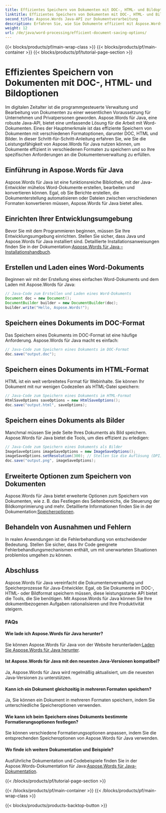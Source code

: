 ```yaml
---
title: Effizientes Speichern von Dokumenten mit DOC-, HTML- und Bildoptionen
linktitle: Effizientes Speichern von Dokumenten mit DOC-, HTML- und Bildoptionen
second_title: Aspose.Words Java-API zur Dokumentverarbeitung
description: Erfahren Sie, wie Sie Dokumente effizient mit Aspose.Words für Java speichern. Diese Schritt-für-Schritt-Anleitung behandelt DOC-, HTML- und Bildoptionen und verbessert Ihre Fähigkeiten im Dokumentenmanagement.
weight: 12
url: /de/java/word-processing/efficient-document-saving-options/
---
```


{{< blocks/products/pf/main-wrap-class >}}
{{< blocks/products/pf/main-container >}}
{{< blocks/products/pf/tutorial-page-section >}}

# Effizientes Speichern von Dokumenten mit DOC-, HTML- und Bildoptionen

Im digitalen Zeitalter ist die programmgesteuerte Verwaltung und Bearbeitung von Dokumenten zu einer wesentlichen Voraussetzung für Unternehmen und Privatpersonen geworden. Aspose.Words für Java, eine robuste Java-API, bietet eine umfassende Lösung für die Arbeit mit Word-Dokumenten. Eines der Hauptmerkmale ist das effiziente Speichern von Dokumenten mit verschiedenen Formatoptionen, darunter DOC, HTML und Bilder. In dieser Schritt-für-Schritt-Anleitung erfahren Sie, wie Sie die Leistungsfähigkeit von Aspose.Words für Java nutzen können, um Dokumente effizient in verschiedenen Formaten zu speichern und so Ihre spezifischen Anforderungen an die Dokumentenverwaltung zu erfüllen.


## Einführung in Aspose.Words für Java

Aspose.Words für Java ist eine funktionsreiche Bibliothek, mit der Java-Entwickler mühelos Word-Dokumente erstellen, bearbeiten und konvertieren können. Egal, ob Sie Berichte erstellen, die Dokumenterstellung automatisieren oder Dateien zwischen verschiedenen Formaten konvertieren müssen, Aspose.Words für Java bietet alles.

## Einrichten Ihrer Entwicklungsumgebung

Bevor Sie mit dem Programmieren beginnen, müssen Sie Ihre Entwicklungsumgebung einrichten. Stellen Sie sicher, dass Java und Aspose.Words für Java installiert sind. Detaillierte Installationsanweisungen finden Sie in der Dokumentation:[Aspose.Words für Java – Installationshandbuch](https://releases.aspose.com/words/java/).

## Erstellen und Laden eines Word-Dokuments

Beginnen wir mit der Erstellung eines einfachen Word-Dokuments und dem Laden mit Aspose.Words für Java:

```java
// Java-Code zum Erstellen und Laden eines Word-Dokuments
Document doc = new Document();
DocumentBuilder builder = new DocumentBuilder(doc);
builder.write("Hello, Aspose.Words!");
```

## Speichern eines Dokuments im DOC-Format

Das Speichern eines Dokuments im DOC-Format ist eine häufige Anforderung. Aspose.Words für Java macht es einfach:

```java
// Java-Code zum Speichern eines Dokuments im DOC-Format
doc.save("output.doc");
```

## Speichern eines Dokuments im HTML-Format

HTML ist ein weit verbreitetes Format für Webinhalte. Sie können Ihr Dokument mit nur wenigen Codezeilen als HTML-Datei speichern:

```java
// Java-Code zum Speichern eines Dokuments im HTML-Format
HtmlSaveOptions saveOptions = new HtmlSaveOptions();
doc.save("output.html", saveOptions);
```

## Speichern eines Dokuments als Bilder

Manchmal müssen Sie jede Seite Ihres Dokuments als Bild speichern. Aspose.Words für Java bietet die Tools, um dies effizient zu erledigen:

```java
// Java-Code zum Speichern eines Dokuments als Bilder
ImageSaveOptions imageSaveOptions = new ImageSaveOptions();
imageSaveOptions.setResolution(300); // Stellen Sie die Auflösung (DPI) ein.
doc.save("output.png", imageSaveOptions);
```

## Erweiterte Optionen zum Speichern von Dokumenten

 Aspose.Words für Java bietet erweiterte Optionen zum Speichern von Dokumenten, wie z. B. das Festlegen des Seitenbereichs, die Steuerung der Bildkomprimierung und mehr. Detaillierte Informationen finden Sie in der Dokumentation:[Speicheroptionen](https://reference.aspose.com/words/java/com.aspose.words/saveoptions/).

## Behandeln von Ausnahmen und Fehlern

In realen Anwendungen ist die Fehlerbehandlung von entscheidender Bedeutung. Stellen Sie sicher, dass Ihr Code geeignete Fehlerbehandlungsmechanismen enthält, um mit unerwarteten Situationen problemlos umgehen zu können.

## Abschluss

Aspose.Words für Java vereinfacht die Dokumentenverwaltung und Speicherprozesse für Java-Entwickler. Egal, ob Sie Dokumente im DOC-, HTML- oder Bildformat speichern müssen, diese leistungsstarke API bietet die Tools, die Sie benötigen. Mit Aspose.Words für Java können Sie Ihre dokumentbezogenen Aufgaben rationalisieren und Ihre Produktivität steigern.

### FAQs

#### Wie lade ich Aspose.Words für Java herunter?

 Sie können Aspose.Words für Java von der Website herunterladen:[Laden Sie Aspose.Words für Java herunter](https://releases.aspose.com/words/java/).

#### Ist Aspose.Words für Java mit den neuesten Java-Versionen kompatibel?

Ja, Aspose.Words für Java wird regelmäßig aktualisiert, um die neuesten Java-Versionen zu unterstützen.

#### Kann ich ein Dokument gleichzeitig in mehreren Formaten speichern?

Ja, Sie können ein Dokument in mehreren Formaten speichern, indem Sie unterschiedliche Speicheroptionen verwenden.

#### Wie kann ich beim Speichern eines Dokuments bestimmte Formatierungsoptionen festlegen?

Sie können verschiedene Formatierungsoptionen anpassen, indem Sie die entsprechenden Speicheroptionen von Aspose.Words für Java verwenden.

#### Wo finde ich weitere Dokumentation und Beispiele?

 Ausführliche Dokumentation und Codebeispiele finden Sie in der Aspose.Words-Dokumentation für Java:[Aspose.Words für Java-Dokumentation](https://reference.aspose.com/words/java/).

{{< /blocks/products/pf/tutorial-page-section >}}

{{< /blocks/products/pf/main-container >}}
{{< /blocks/products/pf/main-wrap-class >}}

{{< blocks/products/products-backtop-button >}}
